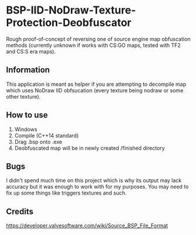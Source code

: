 # BSP-IID-NoDraw-Texture-Protection-Deobfuscator
Rough proof-of-concept of reversing one of source engine map obfuscation methods (currently unknown if works with CS:GO maps, tested with TF2 and CS:S era maps).

## Information
This application is meant as helper if you are attempting to decompile map which uses NoDraw IID obfsucation (every texture being nodraw or some other texture).

## How to use
1. Windows
2. Compile (C++14 standard)
3. Drag .bsp onto .exe
4. Deobfuscated map will be in newly created /finished directory

## Bugs
I didn't spend much time on this project which is why its output may lack accuracy but it was enough to work with for my purposes. You may need to fix up some things like triggers textures and such.

## Credits
https://developer.valvesoftware.com/wiki/Source_BSP_File_Format

